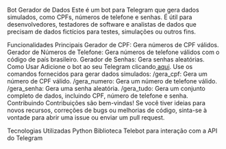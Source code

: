 


Bot Gerador de Dados
Este é um bot para Telegram que gera dados simulados, como CPFs, números de telefone e senhas. É útil para desenvolvedores, testadores de software e analistas de dados que precisam de dados fictícios para testes, simulações ou outros fins.

Funcionalidades Principais
Gerador de CPF: Gera números de CPF válidos.
Gerador de Números de Telefone: Gera números de telefone válidos com o código de país brasileiro.
Gerador de Senhas: Gera senhas aleatórias.
Como Usar
Adicione o bot ao seu Telegram clicando[ aqui](https://www.instagram.com/lansvx_/).
Use os comandos fornecidos para gerar dados simulados:
/gera_cpf: Gera um número de CPF válido.
/gera_numero: Gera um número de telefone válido.
/gera_senha: Gera uma senha aleatória.
/gera_tudo: Gera um conjunto completo de dados, incluindo CPF, número de telefone e senha.
Contribuindo
Contribuições são bem-vindas! Se você tiver ideias para novos recursos, correções de bugs ou melhorias de código, sinta-se à vontade para abrir uma issue ou enviar um pull request.

Tecnologias Utilizadas
Python
Biblioteca Telebot para interação com a API do Telegram
